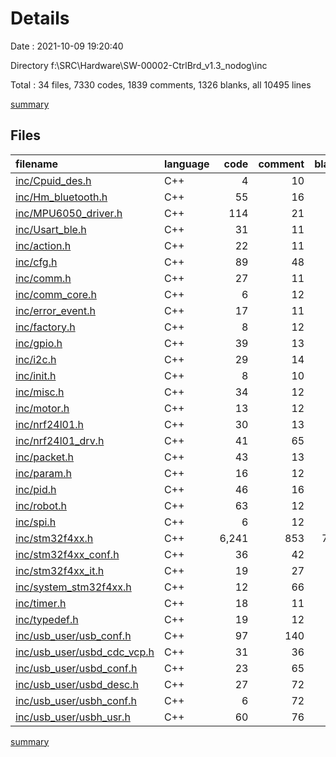 # Details

Date : 2021-10-09 19:20:40

Directory f:\SRC\Hardware\SW-00002-CtrlBrd_v1.3_nodog\inc

Total : 34 files,  7330 codes, 1839 comments, 1326 blanks, all 10495 lines

[summary](results.md)

## Files
| filename | language | code | comment | blank | total |
| :--- | :--- | ---: | ---: | ---: | ---: |
| [inc/Cpuid_des.h](/inc/Cpuid_des.h) | C++ | 4 | 10 | 11 | 25 |
| [inc/Hm_bluetooth.h](/inc/Hm_bluetooth.h) | C++ | 55 | 16 | 28 | 99 |
| [inc/MPU6050_driver.h](/inc/MPU6050_driver.h) | C++ | 114 | 21 | 26 | 161 |
| [inc/Usart_ble.h](/inc/Usart_ble.h) | C++ | 31 | 11 | 18 | 60 |
| [inc/action.h](/inc/action.h) | C++ | 22 | 11 | 6 | 39 |
| [inc/cfg.h](/inc/cfg.h) | C++ | 89 | 48 | 43 | 180 |
| [inc/comm.h](/inc/comm.h) | C++ | 27 | 11 | 12 | 50 |
| [inc/comm_core.h](/inc/comm_core.h) | C++ | 6 | 12 | 5 | 23 |
| [inc/error_event.h](/inc/error_event.h) | C++ | 17 | 11 | 7 | 35 |
| [inc/factory.h](/inc/factory.h) | C++ | 8 | 12 | 5 | 25 |
| [inc/gpio.h](/inc/gpio.h) | C++ | 39 | 13 | 23 | 75 |
| [inc/i2c.h](/inc/i2c.h) | C++ | 29 | 14 | 19 | 62 |
| [inc/init.h](/inc/init.h) | C++ | 8 | 10 | 9 | 27 |
| [inc/misc.h](/inc/misc.h) | C++ | 34 | 12 | 16 | 62 |
| [inc/motor.h](/inc/motor.h) | C++ | 13 | 12 | 6 | 31 |
| [inc/nrf24l01.h](/inc/nrf24l01.h) | C++ | 30 | 13 | 12 | 55 |
| [inc/nrf24l01_drv.h](/inc/nrf24l01_drv.h) | C++ | 41 | 65 | 32 | 138 |
| [inc/packet.h](/inc/packet.h) | C++ | 43 | 13 | 10 | 66 |
| [inc/param.h](/inc/param.h) | C++ | 16 | 12 | 8 | 36 |
| [inc/pid.h](/inc/pid.h) | C++ | 46 | 16 | 19 | 81 |
| [inc/robot.h](/inc/robot.h) | C++ | 63 | 12 | 22 | 97 |
| [inc/spi.h](/inc/spi.h) | C++ | 6 | 12 | 6 | 24 |
| [inc/stm32f4xx.h](/inc/stm32f4xx.h) | C++ | 6,241 | 853 | 762 | 7,856 |
| [inc/stm32f4xx_conf.h](/inc/stm32f4xx_conf.h) | C++ | 36 | 42 | 13 | 91 |
| [inc/stm32f4xx_it.h](/inc/stm32f4xx_it.h) | C++ | 19 | 27 | 10 | 56 |
| [inc/system_stm32f4xx.h](/inc/system_stm32f4xx.h) | C++ | 12 | 66 | 22 | 100 |
| [inc/timer.h](/inc/timer.h) | C++ | 18 | 11 | 10 | 39 |
| [inc/typedef.h](/inc/typedef.h) | C++ | 19 | 12 | 13 | 44 |
| [inc/usb_user/usb_conf.h](/inc/usb_user/usb_conf.h) | C++ | 97 | 140 | 40 | 277 |
| [inc/usb_user/usbd_cdc_vcp.h](/inc/usb_user/usbd_cdc_vcp.h) | C++ | 31 | 36 | 18 | 85 |
| [inc/usb_user/usbd_conf.h](/inc/usb_user/usbd_conf.h) | C++ | 23 | 65 | 20 | 108 |
| [inc/usb_user/usbd_desc.h](/inc/usb_user/usbd_desc.h) | C++ | 27 | 72 | 22 | 121 |
| [inc/usb_user/usbh_conf.h](/inc/usb_user/usbh_conf.h) | C++ | 6 | 72 | 20 | 98 |
| [inc/usb_user/usbh_usr.h](/inc/usb_user/usbh_usr.h) | C++ | 60 | 76 | 33 | 169 |

[summary](results.md)